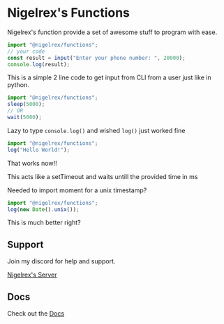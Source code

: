 # Nigelrex's Functions

Nigelrex's function provide a set of awesome stuff to program with ease.

```js
import "@nigelrex/functions";
// your code
const result = input("Enter your phone number: ", 20000);
console.log(result);
```

This is a simple 2 line code to get input from CLI from a user just like in python.

```js
import "@nigelrex/functions";
sleep(5000);
// OR
wait(5000);
```

Lazy to type `console.log()` and wished `log()` just worked fine

```js
import "@nigelrex/functions";
log("Hello World!");
```

That works now!!

This acts like a setTimeout and waits untill the provided time in ms

Needed to import moment for a unix timestamp?

```js
import "@nigelrex/functions";
log(new Date().unix());
```

This is much better right?

## Support

Join my discord for help and support.

[Nigelrex's Server](https://discord.gg/ATrvrZtSqZ)

## Docs

Check out the [Docs](https://nigelrex.github.io/nigelrex-functions/)
